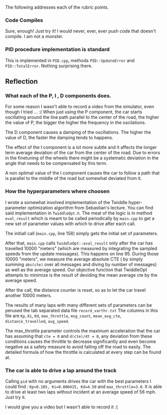 
The following addresses each of the rubric points. 

### Code Compiles 

Sure, enough! Just try it! I would never, ever, ever push code that doesn't compile. I am not a monster. 

### PID procedure implementation is standard 

This is implemented in `PID.cpp`, methods `PID::UpdateError`  and `PID::TotalError`. Nothing surprising there. 

## Reflection 

### What each of the P, I , D components does. 

For some reason I wasn't able to record a video from the simulator, even though I tried ... :( 
When just using the P component, the car starts oscillating  around the line path parallel to the center of the road, the higher the value of P, the bigger the  higher the frequency in the oscilations. 

The D component causes a damping of the oscillations. The higher the value of D, the faster the damping tends to happens. 

The effect of the I component is a lot more subtle and it affects the longer term average deviation of the car from the center of the road. 
Due to errors in the finetuning of the wheels there might be a systematic deviation in the angle that needs to be compensated by this term. 

A non optimal value of the I component causes the car to follow a path that is parallel to the middle of the road but somewhat deviated from it. 

### How the hyperparameters where choosen 

I wrote a somewhat involved implementation of the Twiddle hyper-parameter optimization algorithm from Sebastian's lecture.
You can find said implementation in `TwiddleOpt.h`. The meat of the logic is in method `eval_result` which is meant to be called 
periodically by `main.cpp` to get a new set of parameter values with which to drive after each call. 

The initiall call  (`main.cpp`, line 158) simply gets the initial set of parameters. 

After that, `main.cpp` calls `TwiddleOpt::eval_result` only after the car has travelled 10000 "meters"  (which are measured by integrating
the sampled speeds from the update messages). This happens on line 95. 
During those 10000 "meters", we measure the average absolute CTE ( by simply summing `abs(cte)` over 
all messages and diving by number of messages) as well as the average speed. Our objective function that TwiddleOpt attempts to minimize 
is the result of deviding the mean average cte by the average speed. 

After the call, the distance counter is reset, so as to let the car travel another 10000 meters. 

The results of many laps with many different sets of parameters can be perused the tab separated data file `record_varthr.txt`
The columns in this file are `Kp`, `Ki`, `Kd`, `max_throttle`, `msg_count`, `mean_avg_cte`, `distance_travelled`, `avg_speed`.

The max_throttle parameter controls the maximum acceleration that the car has assuming that `cte = 0` and `d(cte)/dt = 0`, any deviation 
from these conditions causes the throttle to decrease significantly and even become negative as a safety measure to avoid falling off the
road to easily. The detailed formula of how the throttle is calculated at every step can be found at. 

### The car is able to drive a lap  around the track 

Calling `pid` with no arguments drives the car with the best parameters I could find : `Kp=0.185, Ki=0.000415, Kd=4.50` and `max_throttle=3.0`.
It is able to drive at least two laps without incident at an average speed of 56 mph.  Just try it. 

I would give you a video but I wasn't able to record it :( 


